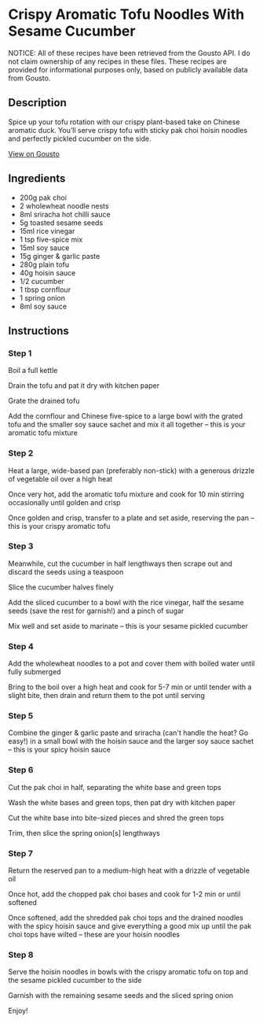 # Crispy Aromatic Tofu Noodles With Sesame Cucumber

NOTICE: All of these recipes have been retrieved from the Gousto API. I do not claim ownership of any recipes in these files. These recipes are provided for informational purposes only, based on publicly available data from Gousto.

## Description

Spice up your tofu rotation with our crispy plant-based take on Chinese aromatic duck. You’ll serve crispy tofu with sticky pak choi hoisin noodles and perfectly pickled cucumber on the side. 

[View on Gousto](https://www.gousto.co.uk/recipes/cookbook/crispy-aromatic-tofu-noodles-with-sesame-cucumber)

## Ingredients

- 200g pak choi
- 2 wholewheat noodle nests
- 8ml sriracha hot chilli sauce
- 5g toasted sesame seeds
- 15ml rice vinegar
- 1 tsp five-spice mix
- 15ml soy sauce
- 15g ginger & garlic paste
- 280g plain tofu
- 40g hoisin sauce
- 1/2 cucumber
- 1 tbsp cornflour
- 1 spring onion
- 8ml soy sauce

## Instructions


### Step 1

Boil a full kettle

Drain the tofu and pat it dry with kitchen paper

Grate the drained tofu

Add the cornflour and Chinese five-spice to a large bowl with the grated tofu and the smaller soy sauce sachet and mix it all together – this is your aromatic tofu mixture


### Step 2

Heat a large, wide-based pan (preferably non-stick) with a generous drizzle of vegetable oil over a high heat

Once very hot, add the aromatic tofu mixture and cook for 10 min stirring occasionally until golden and crisp

Once golden and crisp, transfer to a plate and set aside, reserving the pan – this is your crispy aromatic tofu


### Step 3

Meanwhile, cut the cucumber in half lengthways then scrape out and discard the seeds using a teaspoon

Slice the cucumber halves finely

Add the sliced cucumber to a bowl with the rice vinegar, half the sesame seeds (save the rest for garnish!) and a pinch of sugar

Mix well and set aside to marinate – this is your sesame pickled cucumber


### Step 4

Add the wholewheat noodles to a pot and cover them with boiled water until fully submerged

Bring to the boil over a high heat and cook for 5-7 min or until tender with a slight bite, then drain and return them to the pot until serving


### Step 5

Combine the ginger & garlic paste and sriracha (can't handle the heat? Go easy!) in a small bowl with the hoisin sauce and the larger soy sauce sachet – this is your spicy hoisin sauce


### Step 6

Cut the pak choi in half, separating the white base and green tops

Wash the white bases and green tops, then pat dry with kitchen paper

Cut the white base into bite-sized pieces and shred the green tops

Trim, then slice the spring onion<span class="text-danger">[s]</span> lengthways


### Step 7

Return the reserved pan to a medium-high heat with a drizzle of vegetable oil

Once hot, add the chopped pak choi bases and cook for 1-2 min or until softened

Once softened, add the shredded pak choi tops and the drained noodles with the spicy hoisin sauce and give everything a good mix up until the pak choi tops have wilted – these are your hoisin noodles

### Step 8

Serve the hoisin noodles in bowls with the crispy aromatic tofu on top and the sesame pickled cucumber to the side

Garnish with the remaining sesame seeds and the sliced spring onion

Enjoy!

